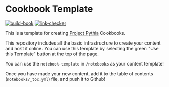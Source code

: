 # Cookbook Template

[![build-book](https://github.com/ProjectPythiaTutorials/cookbook-template/actions/workflows/build-book.yaml/badge.svg)](https://github.com/ProjectPythiaTutorials/cookbook-template/actions/workflows/build-book.yaml)
[![link-checker](https://github.com/ProjectPythiaTutorials/cookbook-template/actions/workflows/link-checker.yaml/badge.svg)](https://github.com/ProjectPythiaTutorials/cookbook-template/actions/workflows/link-checker.yaml)

This is a template for creating [Project Pythia](https://projectpythia.org) Cookbooks.

This repository includes all the basic infrastructure to create your content and host it online. You can use this template by selecting the green "Use this Template" button at the top of the page.

You can use the `notebook-template` in `/notebooks` as your content template!

Once you have made your new content, add it to the table of contents (`notebooks/_toc.yml`) file, and push it to Github!
